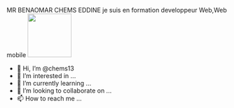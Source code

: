 
 MR BENAOMAR CHEMS EDDINE je suis en formation developpeur Web,Web mobile 
<img src="https://github.com/chems13/chems13/assets/134854267/17cfd667-74e5-4d11-a19c-cc84b3ac7fee" style="width:100px">


- 👋 Hi, I’m @chems13
- 👀 I’m interested in ...
- 🌱 I’m currently learning ...
- 💞️ I’m looking to collaborate on ...
- 📫 How to reach me ...

<!---
chems13/chems13 is a ✨ special ✨ repository because its `README.md` (this file) appears on your GitHub profile.
You can click the Preview link to take a look at your changes.
--->
